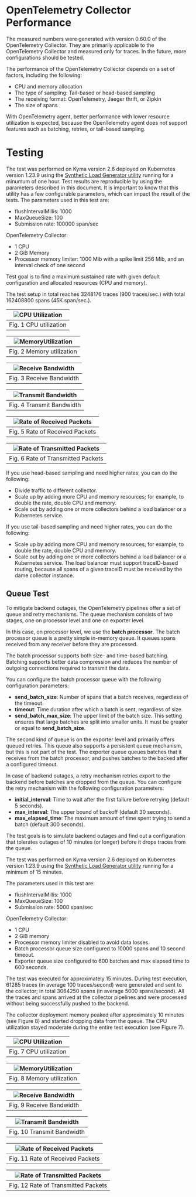 # OpenTelemetry Collector Performance

The measured numbers were generated with version 0.60.0 of the OpenTelemetry Collector. They are primarily applicable to the OpenTelemetry Collector and measured only for traces. In the future, more configurations should be tested.

The performance of the OpenTelemetry Collector depends on a set of factors, including the following:

- CPU and memory allocation
- The type of sampling: Tail-based or head-based sampling
- The receiving format: OpenTelemetry, Jaeger thrift, or Zipkin
- The size of spans

With OpenTelemetry agent, better performance with lower resource utilization is expected, because the OpenTelemetry agent does not support features such as batching, retries, or tail-based sampling.

# Testing

The test was performed on Kyma version 2.6 deployed on Kubernetes version 1.23.9 using the [Synthetic Load Generator utility](https://github.com/Omnition/synthetic-load-generator) running for a minumum of one hour.
Test results are reproducible by using the parameters described in this document. It is important to know that this utility has a few configurable parameters, which can impact the result of the tests.
The parameters used in this test are:

- flushIntervalMillis: 1000
- MaxQueueSize: 100
- Submission rate: 100000 span/sec

OpenTelemetry Collector:
- 1 CPU
- 2 GiB Memory
- Processor memory limiter: 1000 Mib with a spike limit 256 Mib, and an interval check of one second

Test goal is to find a maximum sustained rate with given default configuration and allocated resources (CPU and memory).

The test setup in total reaches 3248176 traces (900 traces/sec.) with total 162408800 spans (45K span/sec.).

| ![CPU Utilization](assets/cpu.jpg) |
| :--: |
| Fig. 1 CPU utilization |


| ![MemoryUtilization](assets/memory.jpg) |
| :--: |
| Fig. 2 Memory utilization |

| ![Receive Bandwidth](assets/receive_bandwidth.jpg) |
| :--: |
| Fig. 3 Receive Bandwidth |

| ![Transmit Bandwidth](assets/transmit_bandwidth.jpg) |
| :--: |
| Fig. 4 Transmit Bandwidth |

| ![Rate of Received Packets](assets/receive_rate.jpg) |
| :--: |
| Fig. 5 Rate of Received Packets |

| ![Rate of Transmitted Packets](assets/transmit_rate.jpg) |
| :--: |
| Fig. 6 Rate of Transmitted Packets |

If you use head-based sampling and need higher rates, you can do the following:

- Divide traffic to different collector.
- Scale up by adding more CPU and memory resources; for example, to double the rate, double CPU and memory.
- Scale out by adding one or more collectors behind a load balancer or a Kubernetes service.

If you use tail-based sampling and need higher rates, you can do the following:
- Scale up by adding more CPU and memory resources; for example, to double the rate, double CPU and memory.
- Scale out by adding one or more collectors behind a load balancer or a Kubernetes service. The load balancer must support traceID-based routing, because all spans of a given traceID must be received by the dame collector instance.

## Queue Test

To mitigate backend outages, the OpenTelemetry pipelines offer a set of queue and retry mechanisms.
The queue mechanism consists of two stages, one on processor level and one on exporter level.

In this case, on processor level, we use the **batch processor**. The batch processor queue is a pretty simple in-memory queue. It queues spans received from any receiver before they are processed.

The batch processor supports both size- and time-based batching. Batching supports better data compression and reduces the number of outgoing connections required to transmit the data.

You can configure the batch processor queue with the following configuration parameters:


- **send_batch_size**: Number of spans that a batch receives, regardless of the timeout.
- **timeout**: Time duration after which a batch is sent, regardless of size.
- **send_batch_max_size**: The upper limit of the batch size. This setting ensures that large batches are split into smaller units. It must be greater or equal to **send_batch_size**.


The second kind of queue is on the exporter level and primarily offers queued retries. This queue also supports a persistent queue mechanism, but this is not part of the test.
The exporter queue queues batches that it receives from the batch processor, and pushes batches to the backed after a configured timeout.

In case of backend outages, a retry mechanism retries export to the backend before batches are dropped from the queue. 
You can configure the retry mechanism with the following configuration parameters:
- **initial_interval**: Time to wait after the first failure before retrying (default 5 seconds).
- **max_interval**: The upper bound of backoff (default 30 seconds).
- **max_elapsed_time**: The maximum amount of time spent trying to send a batch (default 300 seconds).

The test goals is to simulate backend outages and find out a configuration that tolerates outages of 10 minutes (or longer) before it drops traces from the queue.

The test was performed on Kyma version 2.6 deployed on Kubernetes version 1.23.9 using the [Synthetic Load Generator utility](https://github.com/Omnition/synthetic-load-generator) running for a minimum of 15 minutes.

The parameters used in this test are:

- flushIntervalMillis: 1000
- MaxQueueSize: 100
- Submission rate: 5000 span/sec

OpenTelemetry Collector:
- 1 CPU
- 2 GiB memory
- Processor memory limiter disabled to avoid data losses.
- Batch processor queue size configured to 10000 spans and 10 second timeout.
- Exporter queue size configured to 600 batches and max elapsed time to 600 seconds.

The test was executed for approximately 15 minutes. During test execution, 61285 traces (in average 100 traces/second) were generated and sent to the collector; in total 3064250 spans (in average 5000 spans/second). 
All the traces and spans arrived at the collector pipelines and were processed without being successfully pushed to the backend.

The collector deployment memory peaked after approximately 10 minutes (see Figure 8) and started dropping data from the queue.
The CPU utilization stayed moderate during the entire test execution (see Figure 7).

| ![CPU Utilization](assets/cpu_queue.jpg) |
| :--: |
| Fig. 7 CPU utilization |


| ![MemoryUtilization](assets/memory_queue.jpg) |
| :--: |
| Fig. 8 Memory utilization |

| ![Receive Bandwidth](assets/receive_bandwidth_queue.jpg) |
| :--: |
| Fig. 9 Receive Bandwidth |

| ![Transmit Bandwidth](assets/transmit_bandwidth_queue.jpg) |
| :--: |
| Fig. 10 Transmit Bandwidth |

| ![Rate of Received Packets](assets/receive_rate_queue.jpg) |
| :--: |
| Fig. 11 Rate of Received Packets |

| ![Rate of Transmitted Packets](assets/transmit_rate_queue.jpg) |
| :--: |
| Fig. 12 Rate of Transmitted Packets |